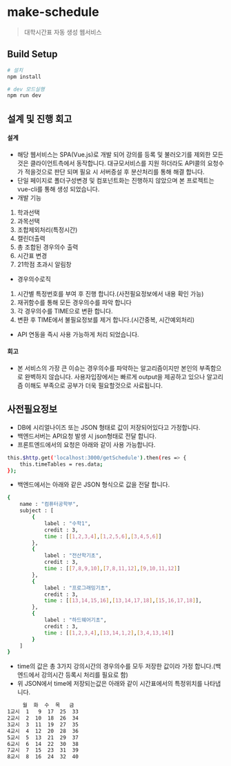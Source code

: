 # make-schedule

> 대학시간표 자동 생성 웹서비스

## Build Setup

``` bash
# 설치
npm install

# dev 모드실행
npm run dev
```

## 설계 및 진행 회고 
#### 설계
- 해당 웹서비스는 SPA(Vue.js)로 개발 되어 강의를 등록 및 불러오기를 제외한 모든것은 클라이언트측에서 동작합니다. 대규모서비스를 지원 하더라도 API콜의 요청수가 적을것으로 판단 되며 필요 시 서버증설 후 분산처리를 통해 해결 합니다.
- 단일 페이지로 폴더구성변경 및 컴포넌트화는 진행하지 않았으며 본 프로젝트는 vue-cli를 통해 생성 되었습니다.
- 개발 기능
1. 학과선택
2. 과목선택
3. 조합제외처리(특정시간)
4. 캘린더출력
5. 총 조합된 경우의수 출력
6. 시간표 변경
7. 21학점 초과시 알림창
- 경우의수로직
1. 시간별 특정번호를 부여 후 진행 합니다.(사전필요정보에서 내용 확인 가능)
2. 재귀함수를 통해 모든 경우의수를 파악 합니다
3. 각 경우의수를 TIME으로 변환 합니다.
4. 변환 후 TIME에서 불필요정보를 제거 합니다.(시간중복, 시간예외처리)
- API 연동을 즉시 사용 가능하게 처리 되었습니다.

#### 회고
- 본 서비스의 가장 큰 이슈는 경우의수를 파악하는 알고리즘이지만 본인의 부족함으로 완벽하지 않습니다.
사용자입장에서는 빠르게 output을 제공하고 있으나 알고리즘 이해도 부족으로 공부가 더욱 필요할것으로 사료됩니다. 

## 사전필요정보

- DB에 시리얼나이즈 또는 JSON 형태로 값이 저장되어있다고 가정합니다.
- 백엔드서버는 API요청 발생 시 json형태로 전달 합니다.
- 프론트엔드에서의 요청은 아래와 같이 사용 가능합니다.

 ``` bash
 this.$http.get('localhost:3000/getSchedule').then(res => {
     this.timeTables = res.data;
 });
 ``` 

- 백엔드에서는 아래와 같은 JSON 형식으로 값을 전달 합니다.
 ``` bash
 {
     name : "컴퓨터공학부",
     subject : [
         {
             label : "수학1",
             credit : 3,
             time : [[1,2,3,4],[1,2,5,6],[3,4,5,6]]
         },
         {
             label : "전산학기초",
             credit : 3,
             time : [[7,8,9,10],[7,8,11,12],[9,10,11,12]]
         },
         {
             label : "프로그래밍기초",
             credit : 3,
             time : [[13,14,15,16],[13,14,17,18],[15,16,17,18]],
         },
         {
             label : "하드웨어기초",
             credit : 3,
             time : [[1,2,3,4],[13,14,1,2],[3,4,13,14]]
         }
     ]
 }
 ```   
- time의 값은 총 3가지 강의시간의 경우의수를 모두 저장한 값이라 가정 합니다.(백엔드에서 강의시간 등록시 처리를 필요로 함)
- 위 JSON에서 time에 저장되는값은 아래와 같이 시간표에서의 특정위치를 나타냅니다.

 ``` bash
      월  화  수  목   금 
1교시  1   9  17  25  33
2교시  2  10  18  26  34
3교시  3  11  19  27  35
4교시  4  12  20  28  36
5교시  5  13  21  29  37
6교시  6  14  22  30  38
7교시  7  15  23  31  39
8교시  8  16  24  32  40
 ```   

